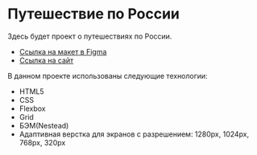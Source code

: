 # Путешествие по России

Здесь будет проект о путешествиях по России.

* [Ссылка на макет в Figma](https://www.figma.com/file/OyRWEjU6wBwRe1hapzQoLx/Sprint-3%3A-Russia-%2F-desktop-%2B-mobile?node-id=28503%3A0)
* [Ссылка на сайт](https://anastasiagrinchik.github.io/russian-travel/index.html) 

В данном проекте использованы следующие технологии:
- HTML5
- CSS
- Flexbox
- Grid
- БЭМ(Nestead)
- Адаптивная верстка для экранов с разрешением: 1280px, 1024px, 768px, 320px
